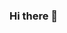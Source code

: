 ### Hi there 👋

<!--
**maazaahmed/maazaahmed** is a ✨ _special_ ✨ repository because its `README.md` (this file) appears on your GitHub profile.

Here are some ideas to get you started:

- 🔭 I’m currently working on iOS, Django, machine learning, deep learning and many other platforms
- 🌱 I’m currently learning everything :smile:
- 👯 I’m looking to collaborate with other passionate developer
- 💬 Ask me about my experience
- 📫 How to reach me: https://www.linkedin.com/in/maazaahmed/
-->
